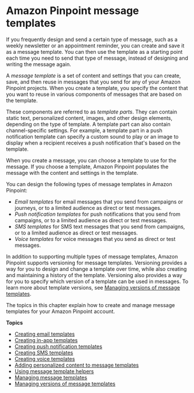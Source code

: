 # Amazon Pinpoint message templates<a name="messages-templates"></a>

If you frequently design and send a certain type of message, such as a weekly newsletter or an appointment reminder, you can create and save it as a message template\. You can then use the template as a starting point each time you need to send that type of message, instead of designing and writing the message again\.

A *message template* is a set of content and settings that you can create, save, and then reuse in messages that you send for any of your Amazon Pinpoint projects\. When you create a template, you specify the content that you want to reuse in various components of messages that are based on the template\. 

These components are referred to as *template parts*\. They can contain static text, personalized content, images, and other design elements, depending on the type of template\. A template part can also contain channel\-specific settings\. For example, a template part in a push notification template can specify a custom sound to play or an image to display when a recipient receives a push notification that's based on the template\.

When you create a message, you can choose a template to use for the message\. If you choose a template, Amazon Pinpoint populates the message with the content and settings in the template\.

You can design the following types of message templates in Amazon Pinpoint:
+ *Email templates* for email messages that you send from campaigns or journeys, or to a limited audience as direct or test messages\.
+ *Push notification templates* for push notifications that you send from campaigns, or to a limited audience as direct or test messages\.
+ *SMS templates* for SMS text messages that you send from campaigns, or to a limited audience as direct or test messages\.
+ *Voice templates* for voice messages that you send as direct or test messages\.

In addition to supporting multiple types of message templates, Amazon Pinpoint supports versioning for message templates\. Versioning provides a way for you to design and change a template over time, while also creating and maintaining a history of the template\. Versioning also provides a way for you to specify which version of a template can be used in messages\. To learn more about template versions, see [Managing versions of message templates](message-templates-versioning.md)\.

The topics in this chapter explain how to create and manage message templates for your Amazon Pinpoint account\.

**Topics**
+ [Creating email templates](message-templates-creating-email.md)
+ [Creating in\-app templates](message-templates-creating-inapp.md)
+ [Creating push notification templates](message-templates-creating-push.md)
+ [Creating SMS templates](message-templates-creating-sms.md)
+ [Creating voice templates](message-templates-creating-voice.md)
+ [Adding personalized content to message templates](message-templates-personalizing.md)
+ [Using message template helpers](message-template-helpers.md)
+ [Managing message templates](message-templates-managing.md)
+ [Managing versions of message templates](message-templates-versioning.md)